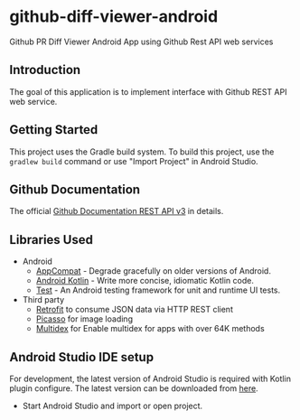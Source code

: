 # github-diff-viewer-android
Github PR Diff Viewer Android App using Github Rest API web services 

Introduction
------------

The goal of this application is to implement interface with Github REST API web service. 

Getting Started
---------------
This project uses the Gradle build system. To build this project, use the
`gradlew build` command or use "Import Project" in Android Studio.

Github Documentation
---------
The official [Github Documentation REST API v3](https://developer.github.com/v3/) in details.


Libraries Used
--------------
* Android
  * [AppCompat](https://developer.android.com/jetpack/androidx) - Degrade gracefully on older versions of Android.
  * [Android Kotlin](https://developer.android.com/kotlin) - Write more concise, idiomatic Kotlin code.
  * [Test](https://developer.android.com/training/testing/) - An Android testing framework for unit and runtime UI tests.
* Third party
  * [Retrofit](https://square.github.io/retrofit/) to consume JSON data via HTTP REST client
  * [Picasso](https://square.github.io/picasso/) for image loading
  * [Multidex](https://developer.android.com/studio/build/multidex) for Enable multidex for apps with over 64K methods

Android Studio IDE setup
------------------------
For development, the latest version of Android Studio is required with Kotlin plugin configure. The latest version can be
downloaded from [here](https://developer.android.com/studio/).

- Start Android Studio and import or open project.
